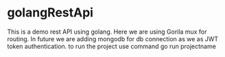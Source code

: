 # golangRestApi

This is a demo rest API using golang. Here we are using Gorila mux for routing.
In future we are adding mongodb for db connection as we as JWT token authentication.
to run the project use command go run projectname